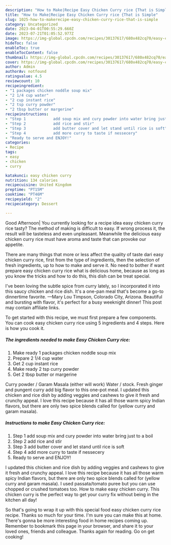 ```yaml
---
description: "How to Make|Recipe Easy Chicken Curry rice {That is Simple"
title: "How to Make|Recipe Easy Chicken Curry rice {That is Simple"
slug: 1025-how-to-makerecipe-easy-chicken-curry-rice-that-is-simple
category: Uncategorized
date: 2023-04-01T00:55:29.660Z
date: 2023-07-21T01:05:52.977Z
image: https://img-global.cpcdn.com/recipes/30137617/680x482cq70/easy-chicken-curry-rice-recipe-main-photo.jpg
hideToc: false
enableToc: true
enableTocContent: false
thumbnail: https://img-global.cpcdn.com/recipes/30137617/680x482cq70/easy-chicken-curry-rice-recipe-main-photo.jpg
cover: https://img-global.cpcdn.com/recipes/30137617/680x482cq70/easy-chicken-curry-rice-recipe-main-photo.jpg
author: Admin
authorAv: notfound
ratingvalue: 4.5
reviewcount: 10
recipeingredient:
- "1 packages chicken noddle soup mix"
- "2 1/4 cup water"
- "2 cup instant rice"
- "2 tsp curry powder"
- "2 tbsp butter or margerine"
recipeinstructions:
- "Step 1            add soup mix and cury powder into water bring just to a boil"
- "Step 2            add rice and stir"
- "Step 3            add butter cover and let stand until rice is soft"
- "Step 4            add more curry to taste if nessecery"
- "Ready to serve and ENJOY!"
categories:
- Recipe
tags:
- easy
- chicken
- curry

katakunci: easy chicken curry 
nutrition: 134 calories
recipecuisine: United Kingdom
preptime: "PT15M"
cooktime: "PT46M"
recipeyield: "2"
recipecategory: Dessert

---
```



Good Afternoon| You currently looking for a recipe idea easy chicken curry rice tasty? The method of making is difficult to easy. If wrong process it, the result will be tasteless and even unpleasant. Meanwhile the delicious easy chicken curry rice must have aroma and taste that can provoke our appetite.






There are many things that more or less affect the quality of taste dari easy chicken curry rice, first from the type of ingredients, then the selection of fresh ingredients, up to how to make and serve it. No need to bother if want prepare easy chicken curry rice what is delicious home, because as long as you know the tricks and how to do this, this dish can be treat special.


I&#39;ve been loving the subtle spice from curry lately, so I incorporated it into this saucy chicken and rice dish. It&#39;s a one-pan meal that&#39;s become a go-to dinnertime favorite. —Mary Lou Timpson, Colorado City, Arizona. Beautiful and bursting with flavor, it&#39;s perfect for a busy weeknight dinner! This post may contain affiliate links.


To get started with this recipe, we must first prepare a few components. You can cook easy chicken curry rice using 5 ingredients and 4 steps. Here is how you cook it.

<!--inarticleads1-->

##### The ingredients needed to make Easy Chicken Curry rice:

1. Make ready 1 packages chicken noddle soup mix
1. Prepare 2 1/4 cup water
1. Get 2 cup instant rice
1. Make ready 2 tsp curry powder
1. Get 2 tbsp butter or margerine


Curry powder / Garam Masala (either will work) Water / stock. Fresh ginger and pungent curry add big flavor to this one-pot meal. I updated this chicken and rice dish by adding veggies and cashews to give it fresh and crunchy appeal. I love this recipe because it has all those warm spicy Indian flavors, but there are only two spice blends called for (yellow curry and garam masala). 

<!--inarticleads2-->

##### Instructions to make Easy Chicken Curry rice:

1. Step 1            add soup mix and cury powder into water bring just to a boil
1. Step 2            add rice and stir
1. Step 3            add butter cover and let stand until rice is soft
1. Step 4            add more curry to taste if nessecery
1. Ready to serve and ENJOY!

I updated this chicken and rice dish by adding veggies and cashews to give it fresh and crunchy appeal. I love this recipe because it has all those warm spicy Indian flavors, but there are only two spice blends called for (yellow curry and garam masala). I used passata/tomato puree but you can use chopped or crushed tomatoes too. How to make easy chicken curry. This chicken curry is the perfect way to get your curry fix without being in the kitchen all day! 

So that's going to wrap it up with this special food easy chicken curry rice recipe. Thanks so much for your time. I'm sure you can make this at home. There's gonna be more interesting food in home recipes coming up. Remember to bookmark this page in your browser, and share it to your loved ones, friends and colleague. Thanks again for reading. Go on get cooking!
